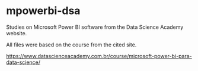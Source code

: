 # mpowerbi-dsa

Studies on Microsoft Power BI software from the Data Science Academy website.

All files were based on the course from the cited site.

https://www.datascienceacademy.com.br/course/microsoft-power-bi-para-data-science/
